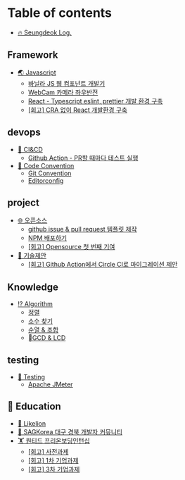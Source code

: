 # Table of contents

* [🔥 Seungdeok Log.](README.md)

## Framework

* [🌏 Javascript](framework/javascript/README.md)
  * [바닐라 JS 웹 컴포넌트 개발기](framework/javascript/build-js-web-component.md)
  * [WebCam 카메라 좌우반전](framework/javascript/webcam.md)
  * [React - Typescript eslint, prettier 개발 환경 구축](framework/javascript/react-typescript-eslint-prettier.md)
  * [\[회고\] CRA 없이 React 개발환경 구축](framework/javascript/react-without-cra.md)

## devops

* [🧪 CI\&CD](devops/ci-and-cd/README.md)
  * [Github Action - PR할 때마다 테스트 실행](devops/ci-and-cd/github-action-pr.md)
* [💬 Code Convention](devops/code-convention/README.md)
  * [Git Convention](devops/code-convention/git-convention.md)
  * [Editorconfig](devops/code-convention/editorconfig.md)

## project

* [🌐 오픈소스](project/opensource/README.md)
  * [github issue & pull request 템플릿 제작](project/opensource/github-issue-and-pull-request.md)
  * [NPM 배포하기](project/opensource/npm.md)
  * [\[회고\] Opensource 첫 번째 기여](project/opensource/first-commit.md)
* [📄 기술제안](project/tech-proposal/README.md)
  * [\[회고\] Github Action에서 Circle CI로 마이그레이션 제안](skill/devops/challenge/github-action-circle-ci.md)

## Knowledge

* [⁉ Algorithm](knowledge/algorithm/README.md)
  * [정렬](knowledge/algorithm/undefined.md)
  * [소수 찾기](knowledge/algorithm/undefined-1.md)
  * [순열 & 조합](knowledge/algorithm/and.md)
  * [GCD & LCD](knowledge/algorithm/gcd-and-lcd.md)

## testing

* [🧪 Testing](testing/testing/README.md)
  * [Apache JMeter](testing/testing/apache-jmeter.md)

## 🌳 Education <a href="#edu" id="edu"></a>

* [🦁 Likelion](edu/likelion.md)
* [👫 SAGKorea 대구 경북 개발자 커뮤니티](edu/sagkorea.md)
* [🏋 원티드 프리온보딩인턴십](edu/wanted-internship/README.md)
  * [\[회고\] 사전과제](edu/wanted-internship/section-task.md)
  * [\[회고\] 1차 기업과제](edu/wanted-internship/section-task-1.md)
  * [\[회고\] 3차 기업과제](edu/wanted-internship/section-task-2.md)
